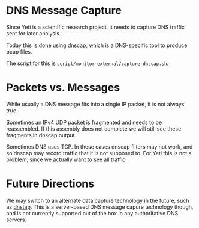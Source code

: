 # DNS Message Capture

Since Yeti is a scientific research project, it needs to capture
DNS traffic sent for later analysis.

Today this is done using
[dnscap](https://www.dns-oarc.net/tools/dnscap), which is a
DNS-specific tool to produce pcap files.

The script for this is `script/monitor-external/capture-dnscap.sh`.

# Packets vs. Messages

While usually a DNS message fits into a single IP packet, it is not
always true.

Sometimes an IPv4 UDP packet is fragmented and needs to be
reassembled. If this assembly does not complete we will still see
these fragments in dnscap output.

Sometimes DNS uses TCP. In these cases dnscap filters may not work,
and so dnscap may record traffic that it is not supposed to. For Yeti
this is not a problem, since we actually want to see all traffic.

# Future Directions

We may switch to an alternate data capture technology in the future,
such as [dnstap](http://dnstap.info/). This is a server-based DNS
message capure technology though, and is not currently supported out
of the box in any authoritative DNS servers.

